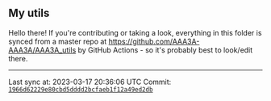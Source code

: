 ## My utils

Hello there! If you're contributing or taking a look, everything in this folder
is synced from a master repo at https://github.com/AAA3A-AAA3A/AAA3A_utils by GitHub Actions -
so it's probably best to look/edit there.

---

Last sync at: 2023-03-17 20:36:06 UTC
Commit: [`1966d62229e80cbd5dddd2bcfaeb1f12a49ed2db`](https://github.com/AAA3A-AAA3A/AAA3A_utils/commit/1966d62229e80cbd5dddd2bcfaeb1f12a49ed2db)
